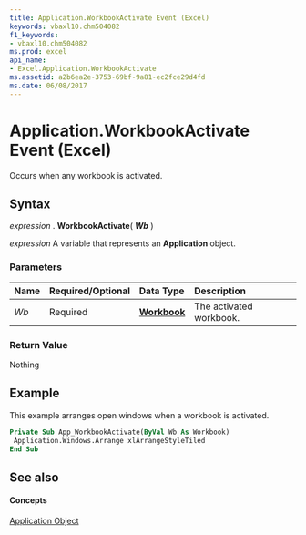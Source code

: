 ```yaml
---
title: Application.WorkbookActivate Event (Excel)
keywords: vbaxl10.chm504082
f1_keywords:
- vbaxl10.chm504082
ms.prod: excel
api_name:
- Excel.Application.WorkbookActivate
ms.assetid: a2b6ea2e-3753-69bf-9a81-ec2fce29d4fd
ms.date: 06/08/2017
---
```



# Application.WorkbookActivate Event (Excel)

Occurs when any workbook is activated.


## Syntax

 _expression_ . **WorkbookActivate**( **_Wb_** )

 _expression_ A variable that represents an **Application** object.


### Parameters



|**Name**|**Required/Optional**|**Data Type**|**Description**|
|:-----|:-----|:-----|:-----|
| _Wb_|Required| **[Workbook](Excel.Workbook.md)**|The activated workbook.|

### Return Value

Nothing


## Example

This example arranges open windows when a workbook is activated.


```vb
Private Sub App_WorkbookActivate(ByVal Wb As Workbook) 
 Application.Windows.Arrange xlArrangeStyleTiled 
End Sub
```


## See also


#### Concepts


[Application Object](Excel.Application(objec).md)

